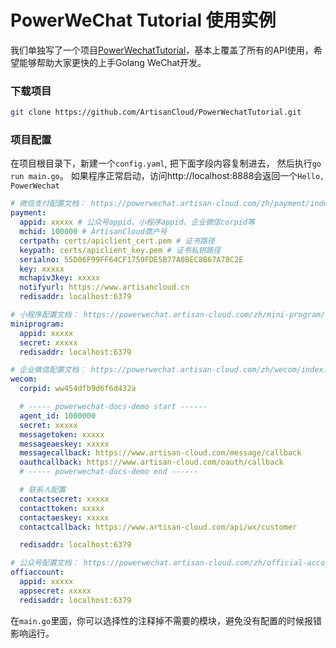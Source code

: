 # PowerWeChat Tutorial 使用实例

我们单独写了一个项目[PowerWechatTutorial](https://github.com/ArtisanCloud/PowerWechatTutorial)，基本上覆盖了所有的API使用，希望能够帮助大家更快的上手Golang WeChat开发。

### 下载项目
```bash
git clone https://github.com/ArtisanCloud/PowerWechatTutorial.git
```

### 项目配置
在项目根目录下，新建一个`config.yaml`, 把下面字段内容复制进去， 然后执行`go run main.go`。
如果程序正常启动，访问http://localhost:8888会返回一个`Hello, PowerWechat`


```yaml
# 微信支付配置文档： https://powerwechat.artisan-cloud.com/zh/payment/index.html#userconfig%E5%8F%82%E6%95%B0%E8%AF%B4%E6%98%8E%EF%BC%9A
payment:
  appid: xxxxx # 公众号appid、小程序appid、企业微信corpid等
  mchid: 100000 # ArtisanCloud商户号
  certpath: certs/apiclient_cert.pem # 证书路径
  keypath: certs/apiclient_key.pem # 证书私钥路径
  serialno: 55D06F99FF64CF1759FDE5B77A0BEC8B67A78C2E
  key: xxxxx
  mchapiv3key: xxxxx
  notifyurl: https://www.artisancloud.cn
  redisaddr: localhost:6379

# 小程序配置文档： https://powerwechat.artisan-cloud.com/zh/mini-program/index.html
miniprogram:
  appid: xxxxx
  secret: xxxxx
  redisaddr: localhost:6379

# 企业微信配置文档： https://powerwechat.artisan-cloud.com/zh/wecom/index.html
wecom:
  corpid: ww454dfb9d6f6d432a

  # ----- powerwechat-docs-demo start ------
  agent_id: 1000000
  secret: xxxxx
  messagetoken: xxxxx
  messageaeskey: xxxxx
  messagecallback: https://www.artisan-cloud.com/message/callback
  oauthcallback: https://www.artisan-cloud.com/oauth/callback
  # ----- powerwechat-docs-demo end ------

  # 联系人配置
  contactsecret: xxxxx
  contacttoken: xxxxx
  contactaeskey: xxxxx
  contactcallback: https://www.artisan-cloud.com/api/wx/customer

  redisaddr: localhost:6379

# 公众号配置文档： https://powerwechat.artisan-cloud.com/zh/official-account/index.html
offiaccount:
  appid: xxxxx
  appsecret: xxxxx
  redisaddr: localhost:6379
```

在`main.go`里面，你可以选择性的注释掉不需要的模块，避免没有配置的时候报错影响运行。
